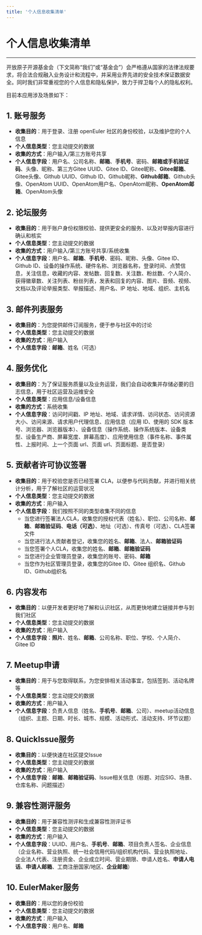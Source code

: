 ```yaml
---
title: '个人信息收集清单'
---
```


<div class='markdown markdown-statement'>

# 个人信息收集清单

<hr/>

开放原子开源基金会（下文简称“我们”或“基金会”）会严格遵从国家的法律法规要求，将合法合规融入业务设计和流程中，并采用业界先进的安全技术保证数据安全。同时我们非常重视您的个人信息和隐私保护，致力于捍卫每个人的隐私权利。

目前本应用涉及场景如下：

## 1. 账号服务

- **收集目的**：用于登录、注册 openEuler 社区的身份校验，以及维护您的个人信息
- **个人信息类型**：您主动提交的数据
- **收集的方式**：用户输入/第三方账号共享
- **个人信息字段**：用户名、公司名称、**邮箱**、**手机号**、密码、**邮箱或手机验证码**、头像、昵称、第三方Gitee UUID、Gitee ID、Gitee昵称、**Gitee邮箱**、Gitee头像、Github UUID、Github ID、Github昵称、**Github邮箱**、Github头像、OpenAtom UUID、OpenAtom用户名、OpenAtom昵称、**OpenAtom邮箱**、OpenAtom头像

## 2. 论坛服务

- **收集目的**：用于账户身份权限校验、提供更安全的服务、以及对举报内容进行确认和核实
- **个人信息类型**：您主动提交的数据
- **收集的方式**：用户输入/第三方账号共享/系统收集
- **个人信息字段**：用户名、**邮箱**、**手机号**、密码、昵称、头像、Gitee ID、Github ID、设备的操作系统、硬件名称、浏览器名称，登录时间、点赞信息，关注信息，收藏的内容、发帖数、回复数、关注数、粉丝数、个人简介、 获得徽章数、关注列表、粉丝列表，发表和回复的内容、图片、音频、视频、文档以及评论举报类型、举报描述、用户名、IP 地址、地域、组织、主机名

## 3. 邮件列表服务

- **收集目的**：为您提供邮件订阅服务，便于参与社区中的讨论
- **个人信息类型**：您主动提交的数据
- **收集的方式**：用户输入
- **个人信息字段**：**邮箱**、姓名（可选）

## 4. 服务优化

- **收集目的**：为了保证服务质量以及业务运营，我们会自动收集并存储必要的日志信息，用于社区运营及运维安全
- **个人信息类型**：应用信息/设备信息
- **收集的方式**：系统收集
- **个人信息字段**：访问时间戳、IP 地址、地域、请求详情、访问状态、访问资源大小、访问来源、请求用户代理信息、应用信息（应用 ID、使用的 SDK 版本号、浏览器、浏览器版本）、设备信息（操作系统、操作系统版本、设备类型、设备生产商、屏幕宽度、屏幕高度）、应用使用信息（事件名称、事件属性、上报时间、上一个页面 url、页面 url、页面标题、是否登录）

## 5. 贡献者许可协议签署

- **收集目的**：用于校验您是否已经签署 CLA，以便参与代码贡献，并进行相关统计分析，用于了解社区的运营状况
- **个人信息类型**：您主动提交的数据
- **收集的方式**：用户输入
- **个人信息字段**：我们按照不同的类型收集不同的信息
  - 当您进行签署法人CLA，收集您的授权代表（姓名）、职位、公司名称、**邮箱**、**邮箱验证码**、**电话（可选）**、地址（可选）、传真号（可选）、CLA签署文件
  - 当您进行法人贡献者登记，收集您的姓名、**邮箱**、法人、**邮箱验证码**
  - 当您签署个人CLA，收集您的姓名、**邮箱**、**邮箱验证码**
  - 当您进行企业管理员登录，收集您的账号、密码、**邮箱**
  - 当您作为社区管理员登录，收集您的Gitee ID、Gitee 组织名、Github ID、Github组织名

## 6. 内容发布

- **收集目的**：以便开发者更好地了解和认识社区，从而更快地建立链接并参与到我们社区
- **个人信息类型**：您主动提交的数据
- **收集的方式**：用户输入
- **个人信息字段**：**照片**、姓名、**邮箱**、公司名称、职位、学校、个人简介、Gitee ID

## 7. Meetup申请

- **收集目的**：用于与您取得联系，为您安排相关活动事宜，包括签到、活动名牌等
- **个人信息类型**：您主动提交的数据
- **收集的方式**：用户输入
- **个人信息字段**：负责人信息（姓名、**手机号**、**邮箱**、公司）、meetup活动信息（组织、主题、日期、时长、城市、规模、活动形式、活动支持、环节议题）

## 8. QuickIssue服务

- **收集目的**：以便快速在社区提交Issue
- **个人信息类型**：您主动提交的数据
- **收集的方式**：用户输入
- **个人信息字段**：**邮箱**、**邮箱验证码**、Issue相关信息（标题、对应SIG、场景、仓库名称、问题描述）

## 9. 兼容性测评服务

- **收集目的**：用于兼容性测评和生成兼容性测评证书
- **个人信息类型**：您主动提交的数据
- **收集的方式**：用户输入
- **个人信息字段**：UUID、用户名、**手机号**、**邮箱**、项目负责人签名、企业信息（企业名称、营业执照、统一社会信用代码/组织机构代码、营业执照地址、企业法人代表、注册资金、企业成立时间、营业期限、申请人姓名、**申请人电话**、**申请人邮箱**、工商注册国家/地区、**企业邮箱**）

## 10. EulerMaker服务

- **收集目的**：用以您的身份校验
- **个人信息类型**：您主动提交的数据
- **收集的方式**：用户输入
- **个人信息字段**：用户名、**邮箱**

</div>
